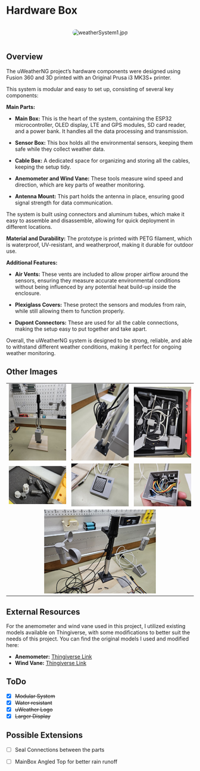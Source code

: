 # Hardware Box

<p align="center" style="padding: 15px;">
    <img src="https://github.com/lstranskyTGM/uWeatherNG/blob/main/Hardware/img/weatherSystem1.jpg?raw=true" alt="weatherSystem1.jpg" width="600" style="border-radius: 10px;">
</p>

## Overview

The uWeatherNG project’s hardware components were designed using Fusion 360 and 3D printed with an Original Prusa i3 MK3S+ printer.

This system is modular and easy to set up, consisting of several key components:

**Main Parts:**

- **Main Box:** This is the heart of the system, containing the ESP32 microcontroller, OLED display, LTE and GPS modules, SD card reader, and a power bank. It handles all the data processing and transmission.

- **Sensor Box:** This box holds all the environmental sensors, keeping them safe while they collect weather data.

- **Cable Box:** A dedicated space for organizing and storing all the cables, keeping the setup tidy.

- **Anemometer and Wind Vane:** These tools measure wind speed and direction, which are key parts of weather monitoring.

- **Antenna Mount:** This part holds the antenna in place, ensuring good signal strength for data communication.

The system is built using connectors and aluminum tubes, which make it easy to assemble and disassemble, allowing for quick deployment in different locations.

**Material and Durability:** The prototype is printed with PETG filament, which is waterproof, UV-resistant, and weatherproof, making it durable for outdoor use.

**Additional Features:**

- **Air Vents:** These vents are included to allow proper airflow around the sensors, ensuring they measure accurate environmental conditions without being influenced by any potential heat build-up inside the enclosure.
  
- **Plexiglass Covers:** These protect the sensors and modules from rain, while still allowing them to function properly.
  
- **Dupont Connectors:** These are used for all the cable connections, making the setup easy to put together and take apart.

Overall, the uWeatherNG system is designed to be strong, reliable, and able to withstand different weather conditions, making it perfect for ongoing weather monitoring.

## Other Images

<table>
  <tr>
    <td align="center">
      <img src="https://github.com/lstranskyTGM/uWeatherNG/blob/main/Hardware/img/weatherSystem4.jpg?raw=true" alt="weatherSystem4.jpg" width="300">
    </td>
    <td align="center">
      <img src="https://github.com/lstranskyTGM/uWeatherNG/blob/main/Hardware/img/cableBox1.jpg?raw=true" alt="cableBox1.jpg" width="300">
    </td>
    <td align="center">
      <img src="https://github.com/lstranskyTGM/uWeatherNG/blob/main/Hardware/img/case1.jpg?raw=true" alt="case1.jpg" width="300">
    </td>
  </tr>
  <tr>
    <td align="center">
      <img src="https://github.com/lstranskyTGM/uWeatherNG/blob/main/Hardware/img/connectors1.jpg?raw=true" alt="connectors1.jpg" width="300">
    </td>
    <td align="center">
      <img src="https://github.com/lstranskyTGM/uWeatherNG/blob/main/Hardware/img/sensorBox1.jpg?raw=true" alt="sensorBox1.jpg" width="300">
    </td>
    <td align="center">
      <img src="https://github.com/lstranskyTGM/uWeatherNG/blob/main/Hardware/img/sensorBox2.jpg?raw=true" alt="sensorBox2.jpg" width="300">
    </td>
  </tr>
  <tr>
    <td align="center" colspan="3">
      <img src="https://github.com/lstranskyTGM/uWeatherNG/blob/main/Hardware/img/weatherSystem3.jpg?raw=true" alt="weatherSystem3.jpg" width="300">
    </td>
  </tr>
</table>

## External Resources

For the anemometer and wind vane used in this project, I utilized existing models available on Thingiverse, with some modifications to better suit the needs of this project. You can find the original models I used and modified here:

- **Anemometer:** [Thingiverse Link](https://www.thingiverse.com/thing:2559929/files)
- **Wind Vane:** [Thingiverse Link](https://www.thingiverse.com/thing:4757278/files)

## ToDo

- [x] ~~Modular System~~
- [x] ~~Water resistant~~
- [x] ~~uWeather Logo~~
- [x] ~~Larger Display~~

## Possible Extensions

- [ ] Seal Connections between the parts
- [ ] MainBox Angled Top for better rain runoff




